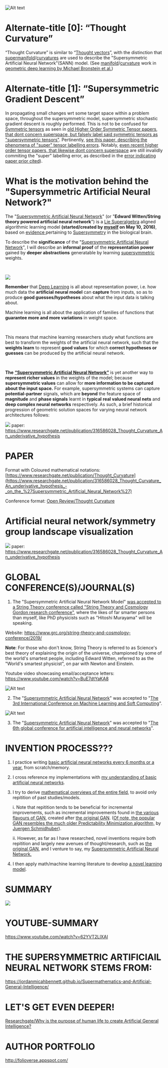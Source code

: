 ![Alt text](https://github.com/JordanMicahBennett/Supersymmetric-artificial-neural-network/blob/master/_image_v2.png "default page")

Alternate-title [0]: “Thought Curvature”
============================================
“Thought Curvature” is similar to “[Thought vectors](https://en.wikipedia.org/wiki/Thought_vector)”, with the distinction that [supermanifold](https://en.wikipedia.org/wiki/Supermanifold)/[curvatures](https://en.wikipedia.org/wiki/Curvature) are used to describe the "Supersymmetric Artificial Neural Network"(SANN) model. (See [manifold](https://en.wikipedia.org/wiki/Manifold)/[curvature](https://en.wikipedia.org/wiki/Curvature) work in [geometric deep learning by Michael Bronstein et al.](https://arxiv.org/abs/1611.08097))

Alternate-title [1]: “Supersymmetric Gradient Descent”
============================================
In propagating small changes wrt some target space within a problem space, throughout the supersymmetric model, supersymmetric stochastic gradient descent is roughly performed. This is not to be confused for [Symmetric tensors](https://en.wikipedia.org/wiki/Symmetric_tensor) as seen in [old Higher Order Symmetric Tensor papers, that dont concern superspace, but falsely label said symmetric tensors as "supersymmetric tensors"](https://arxiv.org/pdf/1201.3424). Pertinently, [see this paper, describing the phenomena of "super" tensor labelling errors](https://arxiv.org/pdf/0802.1681). Notably, [even recent higher order tensor papers, that likewise dont concern superspace](https://arxiv.org/pdf/1410.4536.pdf) are still invalidly commiting the "super" labelling error, as described in the [error indicating paper prior cited](https://arxiv.org/pdf/0802.1681)).



What is the motivation behind the "Supersymmetric Artificial Neural Network?"
============================================

The "[Supersymmetric Artificial Neural Network](https://www.researchgate.net/publication/316586028_Thought_Curvature_An_underivative_hypothesis_-_on_the_%27Supersymmetric_Artificial_Neural_Network%27)" (or "**Edward Witten/String theory powered artificial neural network**") is a [Lie Superalgebra](https://en.wikipedia.org/wiki/Lie_superalgebra) aligned algorithmic learning model **(started/created by [myself](https://www.facebook.com/ProgrammingGodJordan) on May 10, 2016)**, based on [evidence ](https://arxiv.org/abs/0705.1134)pertaining to [Supersymmetry](https://en.wikipedia.org/wiki/Supersymmetry) in the biological brain.


To describe the **significance** of the "[Supersymmetric Artificial Neural Network](https://www.researchgate.net/publication/316586028_Thought_Curvature_An_underivative_hypothesis_-_on_the_%27Supersymmetric_Artificial_Neural_Network%27)", I will describe an **informal proof** of the **representation power** gained by **deeper abstractions** generatable by learning [supersymmetric](https://en.wikipedia.org/wiki/Supersymmetry) weights.

&nbsp;


![](https://i.imgur.com/0MF1WKV.jpg)


**Remember** that [Deep Learning](https://en.wikipedia.org/wiki/Deep_learning) is all about representation power, i.e. how much data the **artificial neural model** can **capture** from inputs, so as to produce **good guesses/hypotheses** about what the input data is talking about.

Machine learning is all about the application of families of functions that **guarantee more and more variations** in weight space.

&nbsp;

This means that machine learning researchers study what functions are best to transform the weights of the artificial neural network, such that the **weights learn** to represent **good values** for which **correct hypotheses or guesses** can be produced by the artificial neural network.

&nbsp;

**The** [**“Supersymmetric Artificial Neural Network”**](https://www.researchgate.net/publication/316586028_Thought_Curvature_An_underivative_hypothesis) is yet another way to **represent richer values** in the weights of the model; because **supersymmetric values** can allow for **more information to be captured about the input space.** For example, supersymmetric systems can capture **potential-partner** signals, which are **beyond** the feature space of **magnitude** and **phase signals** learnt in **typical** **real valued neural nets** and **deep complex neural networks** respectively. As such, a brief historical progression of geometric solution spaces for varying neural network architectures follows:

![](https://i.imgur.com/NRA0CH3.png)
paper: https://www.researchgate.net/publication/316586028_Thought_Curvature_An_underivative_hypothesis

PAPER
==================
Format with Coloured mathematical notations: [https://www.researchgate.net/publication/Thought_Curvature](https://www.researchgate.net/publication/316586028_Thought_Curvature_An_underivative_hypothesis_-_on_the_%27Supersymmetric_Artificial_Neural_Network%27)

Conference format: [Open Review/Thought Curvature](https://openreview.net/pdf?id=SJewsu6qOV)

Artificial neural network/symmetry group landscape visualization
===================
![](https://i.imgur.com/6ikD2UZ.png)
paper: https://www.researchgate.net/publication/316586028_Thought_Curvature_An_underivative_hypothesis

GLOBAL CONFERENCE(S)/JOURNAL(S)
==================

1. The "Supersymmetric Artificial Neural Network Model" [was accepted to a String Theory conference called "String Theory and Cosmology Gordon research conference"](https://drive.google.com/file/d/1gtIxjZ2rJ9RbhqdnoyP_8YlFEEWg0FUO/view), where the likes of far smarter persons than myself, like PhD physicists such as "Hitoshi Murayama" will be speaking.

Website:
https://www.grc.org/string-theory-and-cosmology-conference/2019/ 

**Note**: For those who don't know, String Theory is referred to as Science's best theory of explaining the origin of the universe, championed by some of the world's smartest people, including Edward Witten, referred to as the "World's smartest physicist", on par with Newton and Einstein.

Youtube video showcasing email/acceptance letters: https://www.youtube.com/watch?v=BuE7dtYaKA8

![Alt text](https://github.com/JordanMicahBennett/Supersymmetric-artificial-neural-network/blob/master/_image_icmlsc.png "default page")

2. The "[Supersymmetric Artificial Neural Network](https://github.com/JordanMicahBennett/Supersymmetric-artificial-neural-network/)" was accepted to "[The 3rd International Conference on Machine Learning and Soft Computing](http://www.icmlsc.org/)".

![Alt text](https://github.com/JordanMicahBennett/Supersymmetric-artificial-neural-network/blob/master/_image_gcainn.jpg "default page")

3. The "[Supersymmetric Artificial Neural Network](https://github.com/JordanMicahBennett/Supersymmetric-artificial-neural-network/)" was accepted to "[The 6th global conference for artificial intelligence and neural networks](https://neuralnetworks.conferenceseries.com/)".


INVENTION PROCESS???
==================
1. I practice writing [basic artificial neural networks every 6 months or a year](https://github.com/JordanMicahBennett/NEURAL_NETWORK_PRACTICE), from scratch/memory.
2. I cross reference my implementations with [my understanding of basic artificial neural networks](https://www.researchgate.net/publication/321162382_Artificial_Neural_Nets_For_Kids).
3. I try to derive [mathematical overviews of the entire field](https://camo.githubusercontent.com/f241eca11ea6f241d264dcf9d8c0ae28ca2ecae6/68747470733a2f2f692e696d6775722e636f6d2f52366939414a632e706e67), to avoid only repitition of past studies/models. 

    i. Note that repitition tends to be beneficial for incremental improvements, such as incremental improvements found in [the various flavours of GAN](http://guimperarnau.com/blog/2017/03/Fantastic-GANs-and-where-to-find-them), created after [the original GAN](https://en.wikipedia.org/wiki/Generative_adversarial_network). ([Of note, the popular GAN resembles the much older Predictability Minimization algorithm,](http://people.idsia.ch/~juergen/unsupervised-neural-nets-fight-minimax-game.html) by [Juergen Schmidhuber](https://en.wikipedia.org/wiki/J%C3%BCrgen_Schmidhuber)).
  
    ii. However, as far as I have researched, novel inventions require both repitition and largely new avenues of thought/research, such as [the original GAN](https://en.wikipedia.org/wiki/Generative_adversarial_network), and I venture to say, my [Supersymmetric Artificial Neural Network.](https://github.com/JordanMicahBennett/Supersymmetric-artificial-neural-networ)
    
4. I then apply math/machine learning literature to develop [a novel learning model](https://github.com/JordanMicahBennett/Supersymmetric-artificial-neural-network).

SUMMARY
==================

![](https://i.imgur.com/k99apx8.png)

YOUTUBE-SUMMARY
==================
https://www.youtube.com/watch?v=62YVT2LlXAI


THE SUPERSYMMETRIC ARTIFICIAIL NEURAL NETWORK STEMS FROM:
==================
https://jordanmicahbennett.github.io/Supermathematics-and-Artificial-General-Intelligence/

LET'S GET EVEN DEEPER!
==================
[Researchgate/Why is the purpose of human life to create Artificial General Intelligence?](https://www.researchgate.net/publication/319235750_Why_is_the_purpose_of_human_life_to_create_Artificial_General_Intelligence)


AUTHOR PORTFOLIO
============================================
http://folioverse.appspot.com/
